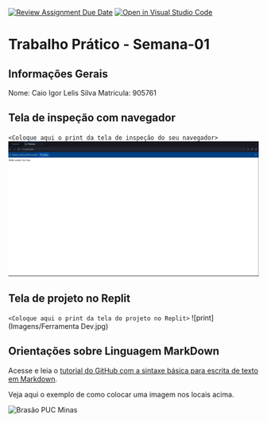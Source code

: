 [![Review Assignment Due Date](https://classroom.github.com/assets/deadline-readme-button-22041afd0340ce965d47ae6ef1cefeee28c7c493a6346c4f15d667ab976d596c.svg)](https://classroom.github.com/a/GUqGQUHW)
[![Open in Visual Studio Code](https://classroom.github.com/assets/open-in-vscode-2e0aaae1b6195c2367325f4f02e2d04e9abb55f0b24a779b69b11b9e10269abc.svg)](https://classroom.github.com/online_ide?assignment_repo_id=20234488&assignment_repo_type=AssignmentRepo)
# Trabalho Prático - Semana-01

## Informações Gerais

Nome: Caio Igor Lelis Silva
Matricula: 905761

## Tela de inspeção com navegador

`<Coloque aqui o print da tela de inspeção do seu navegador>`
![print](Imagens/Replit.PNG)

## Tela de projeto no Replit

`<Coloque aqui o print da tela do projeto no Replit>`
![print](Imagens/Ferramenta Dev.jpg)


## Orientações sobre Linguagem MarkDown

Acesse e leia o [tutorial do GitHub com a sintaxe básica para escrita de texto em Markdown](https://docs.github.com/pt/get-started/writing-on-github/getting-started-with-writing-and-formatting-on-github/basic-writing-and-formatting-syntax).

Veja aqui o exemplo de como colocar uma imagem nos locais acima. 

![Brasão PUC Minas](images/brasao_puc.png)
